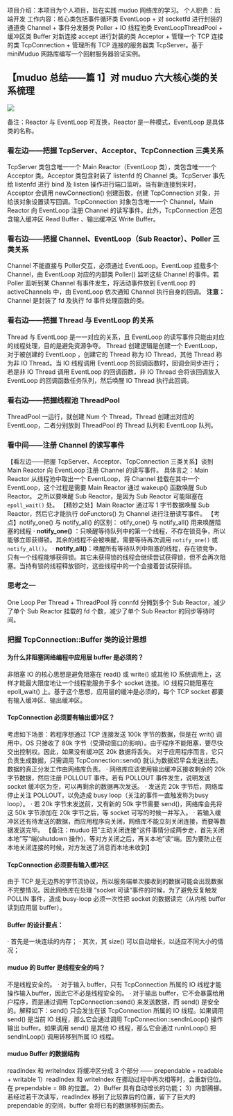 项目介绍：本项目为个人项目，旨在实践 muduo 网络库的学习。
个人职责：后端开发
工作内容：核心类包括事件循环类 EventLoop + 对 socketfd 进行封装的通道类 Channel + 事件分发器类 Poller + IO 线程池类 EventLoopThreadPool + 缓冲区类 Buffer 对新连接 accept 进行封装的类 Acceptor + 管理一个 TCP 连接的类 TcpConnection + 管理所有 TCP 连接的服务器类 TcpServer。基于 miniMuduo 网路库编写一个回射服务器验证实例。

## 【muduo 总结——篇 1】对 muduo 六大核心类的关系梳理

![](https://img2022.cnblogs.com/blog/1466728/202208/1466728-20220830161515825-1281282758.png)

备注：Reactor 与 EventLoop 可互换，Reactor 是一种模式，EventLoop 是具体类的名称。
### 看左边——把握 TcpServer、Acceptor、TcpConnection 三类关系
TcpServer 类包含唯一一个 Main Reactor（EventLoop 类），类包含唯一一个 Acceptor 类。Acceptor 类包含封装了 listenfd 的 Channel 类。TcpServer 事先给 listenfd 进行 bind 及 listen 操作进行端口监听。当有新连接到来时， Acceptor 会调用 newConnection() 创建函数，创建 TcpConnection 对象，并给该对象设置读写回调。TcpConnection 对象包含唯一一个 Channel，Main Reactor 向 EventLoop 注册 Channel 的读写事件。此外，TcpConnection 还包含输入缓冲区 Read Buffer 、输出缓冲区 Write Buffer。

### 看右边——把握 Channel、EventLoop（Sub Reactor）、Poller 三类关系
Channel 不能直接与 Poller交互，必须通过 EventLoop。EventLoop 挂载多个 Channel，由 EventLoop 对应的内部类 Poller() 监听这些 Channel 的事件。若 Poller 监听到某 Channel 有事件发生，将活动事件放到 EventLoop 的 activeChannels 中，由 EventLoop 依次通知 Channel 执行自身的回调。
**注意：** Channel 是封装了 fd 及执行 fd 事件处理函数的类。

### 看右边——把握 Thread 与 EventLoop 的关系
Thread 与 EventLoop 是一一对应的关系，且 EventLoop 的读写事件只能由对应的线程处理，目的是避免资源争夺。 Thread 创建逻辑是创建一个 EventLoop，对于被创建的 EventLoop ，创建它的 Thread 称为 IO Thread，其他 Thread 称为非 IO Thread。当 IO 线程调用 EventLoop 的回调函数时，回调会同步进行；若是非 IO Thread 调用 EventLoop 的回调函数，非 IO Thread 会将该回调放入 EventLoop 的回调函数任务队列，然后唤醒 IO Thread 执行此回调。

### 看右边——把握线程池 ThreadPool 
ThreadPool 一运行，就创建 Num 个 Thread，Thread 创建出对应的 EventLoop，二者分别放到 ThreadPool 的 Thread 队列和 EventLoop 队列。

### 看中间——注册 Channel 的读写事件
【看左边——把握 TcpServer、Acceptor、TcpConnection 三类关系】谈到 Main Reactor 向 EventLoop 注册 Channel 的读写事件。
具体言之：Main Reactor 从线程池中取出一个 EventLoop，将 Channel 挂载在其中一个 EventLoop，这个过程是需要 Main Reactor 通过 wakeup() 函数唤醒 Sub Reactor。
之所以要唤醒 Sub Reactor，是因为 Sub Reactor 可能阻塞在 `epoll_wait()` 处。
【精妙之处】Main Reactor 通过写 1 字节数据唤醒 Sub Reactor，然后它才能执行 doFunctors() 为 Channel 进行注册读写事件。
【考点】notify_one() 与 notify_all() 的区别：
otify_one() 与 notify_all() 用来唤醒阻塞的线程
· **notify_one()** ：只唤醒等待队列中的第一个线程，不存在锁竞争，所以能够立即获得锁。其余的线程不会被唤醒，需要等待再次调用 `notify_one()` 或 `notify_all()`。
· **notify_all()**：唤醒所有等待队列中阻塞的线程，存在锁竞争，只有一个线程能够获得锁。其它未获得锁的线程会继续尝试获得锁，但不会再次阻塞。当持有锁的线程释放锁时，这些线程中的一个会接着尝试获得锁。

### 思考之一
One Loop Per Thread + ThreadPool 将 connfd 分摊到多个 Sub Reactor，减少了单个 Sub Reactor 挂载的 fd 个数，减少了单个 Sub Reactor 的同步等待时间。

### 把握 TcpConnection::Buffer 类的设计思想
#### 为什么非阻塞网络编程中应用层 buffer 是必须的？
非阻塞 IO 的核心思想是避免阻塞在 read() 或 write() 或其他 IO 系统调用上，这样才能最大限度地让一个线程能服务于多个 socket 连接。IO 线程只能阻塞在 epoll_wait() 上。基于这个思想，应用层的缓冲是必须的，每个 TCP socket 都要有输入缓冲区、输出缓冲区。

#### TcpConnection 必须要有输出缓冲区？
考虑如下场景：若程序想通过 TCP 连接发送 100k 字节的数据，但是在 writ() 调用中，OS 只接收了 80k 字节（受滑动窗口的影响）。由于程序不能阻塞，要尽快交出控制权。因此，如果没有缓冲区 20k 数据将丢失。
对于应用程序而言，它只负责生成数据，只需调用 TcpConnection::send() 就认为数据迟早会发送出去。数据的真正分发工作由网络库负责。
· 网络库应该使用输出缓冲区接收剩余的 20k 字节数据，然后注册 POLLOUT 事件。若有 POLLOUT 事件发生，说明发送 socket 缓冲区为空，可以再剩余的数据再次发送。
· 发送完 20k 字节后，网络库停止关注 POLLOUT，以免造成 busy loop（关注的事件一直触发称为busy loop）。
· 若 20k 字节未发送前，又有新的 50k 字节需要 send()，网络库会先将这 50k 字节添加在 20k 字节之后，等 socket 可写的时候一并写入。
· 若输入缓冲区还有待发送的数据，而应用程序向关闭，网络库不能立刻关闭连接，而要等数据发送完毕。
【备注：muduo 把"主动关闭连接"这件事情分成两步走，首先关闭本地”写“端(shutdown 操作)，等对方关闭之后，再关本地”读“端。因为要防止在本地关闭连接的时候，对方发送了消息而本地未收到】

#### TcpConnection 必须要有输入缓冲区
由于 TCP 是无边界的字节流协议，所以服务端单次接收到的数据可能会出现数据不完整情况。因此网络库在处理 ”socket 可读“事件的时候，为了避免反复触发 POLLIN 事件，造成 busy-loop 必须一次性把 socket 的数据读完（从内核 buffer 读到应用层 buffer）。

#### Buffer 的设计要点：
· 首先是一块连续的内存；
· 其次，其 size() 可以自动增长，以适应不同大小的情况；

#### muduo 的 Buffer 是线程安全的吗？
不是线程安全的。
· 对于输入 buffer，只有 TcpConnection 所属的 IO 线程才能操作输入buffer，因此它不必是线程安全的。
· 对于输出 buffer，它不会暴露给用户程序，而是通过调用 TcpConnection::send() 来发送数据，而 send() 是安全的。解释如下：send() 只会发生在该 TcpConnection 所属的 IO 线程。如果调用 send() 是当前 IO 线程，那么它会通过调用 TcpConnection::sendInLoop() 操作输出 buffer。如果调用 send() 是其他 IO 线程，那么它会通过 runInLoop() 把 sendInLoop() 调用转移到所属 IO 线程。

#### muduo Buffer 的数据结构
 readIndex 和 writeIndex 将缓冲区分成 3 个部分 —— prependable + readable + writable
1）readIndex 和 writeIndex 在挪动过程中再次相等时，会重新归位。在 prependable = 8B 的位置。
2）Buffer 具有自动增长的功能；
3）内部腾挪。若经过若干次读写，readIndex 移到了比较靠后的位置，留下了巨大的 prependable 的空间，buffer 会将已有的数据移到前面去。
